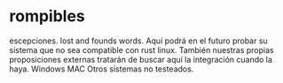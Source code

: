 # rompibles
escepciones. lost and founds words.
Aquí podrá en el futuro probar su sistema que no sea compatible con rust linux.
También nuestras propias proposiciones externas tratarán de buscar aquí la integración cuando la haya.
Windows
MAC
Otros sistemas no testeados.
